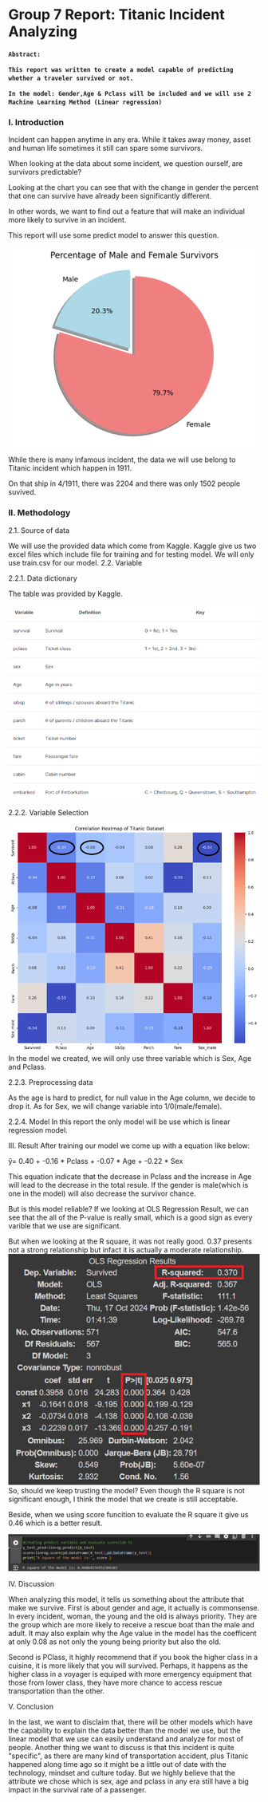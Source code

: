# Group 7 Report: Titanic Incident Analyzing

**`Abstract:`**

**`This report was written to create a model capable of predicting whether a traveler survived or not. `**

**`In the model: Gender,Age & Pclass will be included and we will use 2 Machine Learning Method (Linear regression) `**


### I. Introduction

Incident can happen anytime in any era. While it takes away money, asset and human life sometimes it still can spare some survivors. 

When looking at the data about some incident, we question ourself, are survivors predictable? 

Looking at the chart you can see that with the change in gender the percent that one can survive have already been significantly different.  

In other words, we want to find out a feature that will make an individual more likely to survive in an incident. 

This report will use some predict model to answer this question. 

![](images/maleversusfemale.png)

While there is many infamous incident, the data we will use belong to Titanic incident which happen in 1911. 

On that ship in 4/1911, there was 2204 and there was only 1502 people suvived.


### II. Methodology

2.1. Source of data

We will use the provided data which come from Kaggle. Kaggle give us two excel files which include file for training and for testing model. We will only use train.csv for our model.
2.2. Variable

2.2.1. Data dictionary

The table was provided by Kaggle. 

![](images/dictionary-table.png)

2.2.2. Variable Selection

![](images/coefficientvisualization1.png)
In the model we created, we will only use three variable which is Sex, Age and Pclass.

2.2.3. Preprocessing data

As the age is hard to predict, for null value in the Age column, we decide to drop it. 
As for Sex, we will change variable into 1/0(male/female).

2.2.4. Model
In this report the only model will be use which is linear regression model.

III. Result
After training our model we come up with a equation like below:

ŷ= 0.40 + -0.16 * Pclass + -0.07 * Age + -0.22 * Sex

This equation indicate that the decrease in Pclass and the increase in Age will lead to the decrease in the total resule. If the gender is male(which is one in the model) will also decrease the survivor chance.

But is this model reliable? If we looking at OLS Regression Result, we can see that the all of the P-value is really small, which is a good sign as every varible that we use are significant. 

But when we looking at the R square, it was not really good. 0.37 presents not a strong relationship but infact it is actually a moderate relationship. 
![](images/OLS_Regression_Result1.png)
So, should we keep trusting the model? Even though the R square is not significant enough, I think the model that we create is still acceptable.

Beside, when we using score funcition to evaluate the R square it give us 0.46 which is a better result.

![](images/Score-result.png)

IV. Discussion

When analyzing this model, it tells us something about the attribute that make we survive. 
First is about gender and age, it actually is commonsense. In every incident, woman, the young and the old is always priority. They are the group which are more likely to receive a rescue boat than the male and adult. It may also explain why the Age value in the model has the coefficent at only 0.08 as not only the young being priority but also the old. 

Second is PClass, it highly recommend that if you book the higher class in a cuisine, it is more likely that you will survived. Perhaps, it happens as the higher class in a voyager is equiped with more emergency equipment that those from lower class, they have more chance to access rescue transportation than the other.

V. Conclusion

In the last, we want to disclaim that, there will be other models which have the capability to explain the data better than the model we use, but the linear model that we use can easily understand and analyze for most of people. Another thing we want to discuss is that this incident is quite "specific", as there are many kind of transportation accident, plus Titanic happened along time ago so it might be a little out of date with the technology, mindset and culture today. But we highly believe that the attribute we chose which is sex, age and pclass in any era still have a big impact in the survival rate of a passenger.

